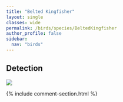 ```yaml
---
title: "Belted Kingfisher"
layout: single
classes: wide
permalink: /birds/species/BeltedKingfisher
author_profile: false
sidebar:
  nav: "birds"
---
```


<h2>Detection</h2>

<a href="https://beallen.github.io/DevelopmentWebsite/assets/images/birds/BeltedKingfisher/det.jpg">
<img src="https://beallen.github.io/DevelopmentWebsite/assets/images/birds/BeltedKingfisher/det.jpg">
</a>

{% include comment-section.html %}

